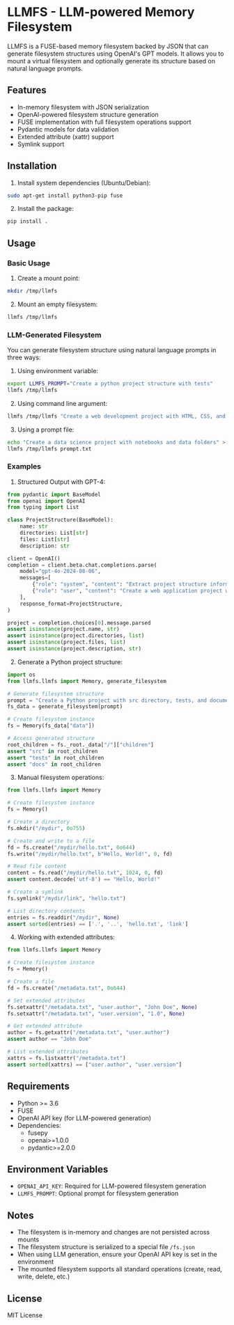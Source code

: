 # LLMFS - LLM-powered Memory Filesystem

LLMFS is a FUSE-based memory filesystem backed by JSON that can generate filesystem structures using OpenAI's GPT models. It allows you to mount a virtual filesystem and optionally generate its structure based on natural language prompts.

## Features

- In-memory filesystem with JSON serialization
- OpenAI-powered filesystem structure generation
- FUSE implementation with full filesystem operations support
- Pydantic models for data validation
- Extended attribute (xattr) support
- Symlink support

## Installation

1. Install system dependencies (Ubuntu/Debian):
```bash
sudo apt-get install python3-pip fuse
```

2. Install the package:
```bash
pip install .
```

## Usage

### Basic Usage

1. Create a mount point:
```bash
mkdir /tmp/llmfs
```

2. Mount an empty filesystem:
```bash
llmfs /tmp/llmfs
```

### LLM-Generated Filesystem

You can generate filesystem structure using natural language prompts in three ways:

1. Using environment variable:
```bash
export LLMFS_PROMPT="Create a python project structure with tests"
llmfs /tmp/llmfs
```

2. Using command line argument:
```bash
llmfs /tmp/llmfs "Create a web development project with HTML, CSS, and JavaScript files"
```

3. Using a prompt file:
```bash
echo "Create a data science project with notebooks and data folders" > prompt.txt
llmfs /tmp/llmfs prompt.txt
```

### Examples

1. Structured Output with GPT-4:
```python
from pydantic import BaseModel
from openai import OpenAI
from typing import List

class ProjectStructure(BaseModel):
    name: str
    directories: List[str]
    files: List[str]
    description: str

client = OpenAI()
completion = client.beta.chat.completions.parse(
    model="gpt-4o-2024-08-06",
    messages=[
        {"role": "system", "content": "Extract project structure information from the description."},
        {"role": "user", "content": "Create a web application project with a frontend directory for React components, a backend directory for API endpoints, and include necessary configuration files."},
    ],
    response_format=ProjectStructure,
)

project = completion.choices[0].message.parsed
assert isinstance(project.name, str)
assert isinstance(project.directories, list)
assert isinstance(project.files, list)
assert isinstance(project.description, str)
```

2. Generate a Python project structure:
```python
import os
from llmfs.llmfs import Memory, generate_filesystem

# Generate filesystem structure
prompt = "Create a Python project with src directory, tests, and documentation"
fs_data = generate_filesystem(prompt)

# Create filesystem instance
fs = Memory(fs_data["data"])

# Access generated structure
root_children = fs._root._data["/"]["children"]
assert "src" in root_children
assert "tests" in root_children
assert "docs" in root_children
```

3. Manual filesystem operations:
```python
from llmfs.llmfs import Memory

# Create filesystem instance
fs = Memory()

# Create a directory
fs.mkdir("/mydir", 0o755)

# Create and write to a file
fd = fs.create("/mydir/hello.txt", 0o644)
fs.write("/mydir/hello.txt", b"Hello, World!", 0, fd)

# Read file content
content = fs.read("/mydir/hello.txt", 1024, 0, fd)
assert content.decode('utf-8') == "Hello, World!"

# Create a symlink
fs.symlink("/mydir/link", "hello.txt")

# List directory contents
entries = fs.readdir("/mydir", None)
assert sorted(entries) == ['.', '..', 'hello.txt', 'link']
```

4. Working with extended attributes:
```python
from llmfs.llmfs import Memory

# Create filesystem instance
fs = Memory()

# Create a file
fd = fs.create("/metadata.txt", 0o644)

# Set extended attributes
fs.setxattr("/metadata.txt", "user.author", "John Doe", None)
fs.setxattr("/metadata.txt", "user.version", "1.0", None)

# Get extended attribute
author = fs.getxattr("/metadata.txt", "user.author")
assert author == "John Doe"

# List extended attributes
xattrs = fs.listxattr("/metadata.txt")
assert sorted(xattrs) == ["user.author", "user.version"]
```

## Requirements

- Python >= 3.6
- FUSE
- OpenAI API key (for LLM-powered generation)
- Dependencies:
  - fusepy
  - openai>=1.0.0
  - pydantic>=2.0.0

## Environment Variables

- `OPENAI_API_KEY`: Required for LLM-powered filesystem generation
- `LLMFS_PROMPT`: Optional prompt for filesystem generation

## Notes

- The filesystem is in-memory and changes are not persisted across mounts
- The filesystem structure is serialized to a special file `/fs.json`
- When using LLM generation, ensure your OpenAI API key is set in the environment
- The mounted filesystem supports all standard operations (create, read, write, delete, etc.)

## License

MIT License
